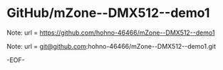 # GitHub/mZone--DMX512--demo1

Note: 	url = https://github.com/hohno-46466/mZone--DMX512--demo1

Note:   url = git@github.com:hohno-46466/mZone--DMX512--demo1.git

-EOF-
